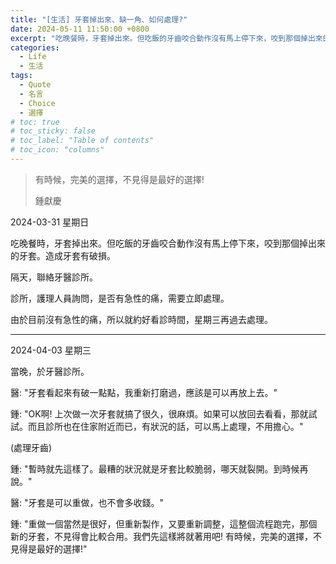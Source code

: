 ```yaml
---
title: "[生活] 牙套掉出來、缺一角、如何處理?"
date: 2024-05-11 11:50:00 +0800
excerpt: "吃晚餐時，牙套掉出來。但吃飯的牙齒咬合動作沒有馬上停下來，咬到那個掉出來的牙套。造成牙套有破損。該如何處理?"
categories:
  - Life
  - 生活
tags:
  - Quote
  - 名言
  - Choice
  - 選擇
# toc: true
# toc_sticky: false
# toc_label: "Table of contents"
# toc_icon: "columns"
---
```


> 有時候，完美的選擇，不見得是最好的選擇!
>
> 鍾獻慶

2024-03-31 星期日

吃晚餐時，牙套掉出來。但吃飯的牙齒咬合動作沒有馬上停下來，咬到那個掉出來的牙套。造成牙套有破損。

隔天，聯絡牙醫診所。

診所，護理人員詢問，是否有急性的痛，需要立即處理。

由於目前沒有急性的痛，所以就約好看診時間，星期三再過去處理。

----

2024-04-03 星期三

當晚，於牙醫診所。

醫: "牙套看起來有破一點點，我重新打磨過，應該是可以再放上去。"

鍾: "OK啊! 上次做一次牙套就搞了很久，很麻煩。如果可以放回去看看，那就試試。而且診所也在住家附近而已，有狀況的話，可以馬上處理，不用擔心。"

(處理牙齒)

鍾: "暫時就先這樣了。最糟的狀況就是牙套比較脆弱，哪天就裂開。到時候再說。"

醫: "牙套是可以重做，也不會多收錢。"

鍾: "重做一個當然是很好，但重新製作，又要重新調整，這整個流程跑完，那個新的牙套，不見得會比較合用。我們先這樣將就著用吧! 有時候，完美的選擇，不見得是最好的選擇!"
